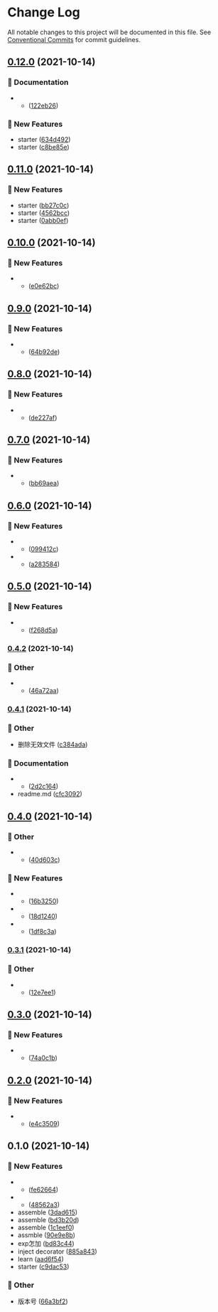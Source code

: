 # Change Log

All notable changes to this project will be documented in this file.
See [Conventional Commits](https://conventionalcommits.org) for commit guidelines.

## [0.12.0](https://github.com/Link-X/simple-decorator/compare/v0.11.0...v0.12.0) (2021-10-14)


### :memo: Documentation

* - ([122eb26](https://github.com/Link-X/simple-decorator/commit/122eb266e467033ffea84736529e5755b8cb9d8f))


### :rocket: New Features

* starter ([634d492](https://github.com/Link-X/simple-decorator/commit/634d4920e00c20e43540464f9219b07f4d121527))
* starter ([c8be85e](https://github.com/Link-X/simple-decorator/commit/c8be85e63b1175ae60d047ce5d43ce87828f1d9a))



## [0.11.0](https://github.com/Link-X/simple-decorator/compare/v0.10.0...v0.11.0) (2021-10-14)


### :rocket: New Features

* starter ([bb27c0c](https://github.com/Link-X/simple-decorator/commit/bb27c0c16688c6553e16e0632fe3666c135f6c35))
* starter ([4562bcc](https://github.com/Link-X/simple-decorator/commit/4562bccde9d7c304abb231c509675bebc15615b2))
* starter ([0abb0ef](https://github.com/Link-X/simple-decorator/commit/0abb0efe297758ec97979a36603a121ec77e6675))



## [0.10.0](https://github.com/Link-X/simple-decorator/compare/v0.9.0...v0.10.0) (2021-10-14)


### :rocket: New Features

* - ([e0e62bc](https://github.com/Link-X/simple-decorator/commit/e0e62bce8bf3eeba710ee745a3b9768719aa29ee))



## [0.9.0](https://github.com/Link-X/simple-decorator/compare/v0.8.0...v0.9.0) (2021-10-14)


### :rocket: New Features

* - ([64b92de](https://github.com/Link-X/simple-decorator/commit/64b92deee99d5a6a35f43fef3428d3c505870b7e))



## [0.8.0](https://github.com/Link-X/simple-decorator/compare/v0.7.0...v0.8.0) (2021-10-14)


### :rocket: New Features

* - ([de227af](https://github.com/Link-X/simple-decorator/commit/de227afec3f295579f757d59559c8e6dc4c4afc4))



## [0.7.0](https://github.com/Link-X/simple-decorator/compare/v0.6.0...v0.7.0) (2021-10-14)


### :rocket: New Features

* - ([bb69aea](https://github.com/Link-X/simple-decorator/commit/bb69aea58764b8442fa33e02b1f8360dba3481af))



## [0.6.0](https://github.com/Link-X/simple-decorator/compare/v0.5.0...v0.6.0) (2021-10-14)


### :rocket: New Features

* - ([099412c](https://github.com/Link-X/simple-decorator/commit/099412cfe3f548c669a732c264981a869dc4d068))
* - ([a283584](https://github.com/Link-X/simple-decorator/commit/a283584c98b2f41962ceefdbec64b07145368fc7))



## [0.5.0](https://github.com/Link-X/simple-decorator/compare/v0.4.2...v0.5.0) (2021-10-14)


### :rocket: New Features

* - ([f268d5a](https://github.com/Link-X/simple-decorator/commit/f268d5ab17907fa31e9a81153c444491ee25ef6b))



### [0.4.2](https://github.com/Link-X/simple-decorator/compare/v0.4.1...v0.4.2) (2021-10-14)


### :mega: Other

* - ([46a72aa](https://github.com/Link-X/simple-decorator/commit/46a72aa4657893c72d54c163632b97be0449efd2))



### [0.4.1](https://github.com/Link-X/simple-decorator/compare/v0.4.0...v0.4.1) (2021-10-14)


### :mega: Other

* 删除无效文件 ([c384ada](https://github.com/Link-X/simple-decorator/commit/c384adaedf67bf85aaf669af4f81945d28f88f92))


### :memo: Documentation

* - ([2d2c164](https://github.com/Link-X/simple-decorator/commit/2d2c1642fe2a47b9bbd5d44a29222315b9781dcf))
* readme.md ([cfc3092](https://github.com/Link-X/simple-decorator/commit/cfc309278b4276950c7a7a6264830281e604274f))



## [0.4.0](https://github.com/Link-X/simple-decorator/compare/v0.3.1...v0.4.0) (2021-10-14)


### :mega: Other

* - ([40d603c](https://github.com/Link-X/simple-decorator/commit/40d603cf148bc4ab38425a0dcb6c9438df4987e5))


### :rocket: New Features

* - ([16b3250](https://github.com/Link-X/simple-decorator/commit/16b3250934186736c0dadfd7119eedca1c88631f))
* - ([18d1240](https://github.com/Link-X/simple-decorator/commit/18d1240c7759c21fd8072c67bde840cd89a08343))
* - ([1df8c3a](https://github.com/Link-X/simple-decorator/commit/1df8c3a1a117f8163297a140e5ce7b78caeb09d0))



### [0.3.1](https://github.com/Link-X/simple-decorator/compare/v0.3.0...v0.3.1) (2021-10-14)


### :mega: Other

* - ([12e7ee1](https://github.com/Link-X/simple-decorator/commit/12e7ee1d11633eb42ea623fbc25deefb89a2ac73))



## [0.3.0](https://github.com/Link-X/simple-decorator/compare/v0.2.0...v0.3.0) (2021-10-14)


### :rocket: New Features

* - ([74a0c1b](https://github.com/Link-X/simple-decorator/commit/74a0c1bb3144ababf1b1e24f554206f69d3d1829))



## [0.2.0](https://github.com/Link-X/simple-decorator/compare/v0.1.0...v0.2.0) (2021-10-14)


### :rocket: New Features

* - ([e4c3509](https://github.com/Link-X/simple-decorator/commit/e4c3509b0cebfa3cedd9ee45b23a437a00dfec54))



## 0.1.0 (2021-10-14)


### :rocket: New Features

* - ([fe62664](https://github.com/Link-X/simple-decorator/commit/fe626645dca80e72935221351ab473f56e63b865))
* - ([48562a3](https://github.com/Link-X/simple-decorator/commit/48562a38b16928043d04e22777bd97645611a270))
* assemble ([3dad615](https://github.com/Link-X/simple-decorator/commit/3dad615d9e087a6cecf80f4d25670210cadc2af6))
* assemble ([bd3b20d](https://github.com/Link-X/simple-decorator/commit/bd3b20d1be8fc17a1efc06a3d37c31d060b07a06))
* assemble ([1c1eef0](https://github.com/Link-X/simple-decorator/commit/1c1eef0cd46725d5730f293b91172a88174d3815))
* assmble ([90e9e8b](https://github.com/Link-X/simple-decorator/commit/90e9e8b5019700f0f198b2c37c3a173500bdf90a))
* exp怎加 ([bd83c44](https://github.com/Link-X/simple-decorator/commit/bd83c44c0cfa868555069d45101285383b77ac1f))
* inject decorator ([885a843](https://github.com/Link-X/simple-decorator/commit/885a84326ac25b20143b6c8b8bc3ef2b608f7336))
* learn ([aad6f54](https://github.com/Link-X/simple-decorator/commit/aad6f549ab53578b52a1586a3a89b88fd96cdc38))
* starter ([c9dac53](https://github.com/Link-X/simple-decorator/commit/c9dac53ed229d2fe3eb49daf73b07bfd26658014))


### :mega: Other

* 版本号 ([66a3bf2](https://github.com/Link-X/simple-decorator/commit/66a3bf20ed354f0e633b10c1445934c3f84a2b4d))
